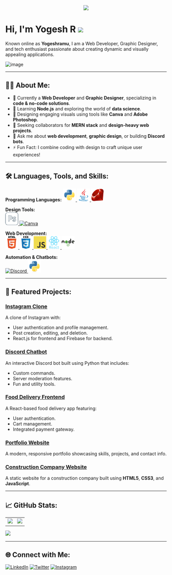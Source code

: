 <p align="center">
  <img height="30" src="https://forthebadge.com/images/badges/winter-is-coming.svg" />
</p>

# Hi, I'm Yogesh R <img src="https://raw.githubusercontent.com/Yogeshramu/Yogeshramu/main/iteams/Hi.gif" height="30" />
Known online as **Yogeshramu**, I am a Web Developer, Graphic Designer, and tech enthusiast passionate about creating dynamic and visually appealing applications.

![image](/iteams/programer.gif)

---

## 👩‍💻 About Me:
- 🔭 Currently a **Web Developer** and **Graphic Designer**, specializing in **code & no-code solutions**.
- 🌱 Learning **Node.js** and exploring the world of **data science**.
- 🎨 Designing engaging visuals using tools like **Canva** and **Adobe Photoshop**.
- 👯 Seeking collaborators for **MERN stack** and **design-heavy web projects**.
- 💬 Ask me about **web development**, **graphic design**, or building **Discord bots**.
- ⚡ Fun Fact: I combine coding with design to craft unique user experiences!  

---

## 🛠️ Languages, Tools, and Skills:
<p>
  <b>Programming Languages:</b>  
  <a href="https://www.python.org/" target="_blank"> <img src="https://raw.githubusercontent.com/devicons/devicon/master/icons/python/python-original.svg" alt="Python" width="40" height="40"/> </a> 
  <a href="https://www.java.com/" target="_blank"> <img src="https://raw.githubusercontent.com/devicons/devicon/master/icons/java/java-original.svg" alt="Java" width="40" height="40"/> </a> 
  <a href="https://www.ruby-lang.org/" target="_blank"> <img src="https://raw.githubusercontent.com/devicons/devicon/master/icons/ruby/ruby-original.svg" alt="Ruby" width="40" height="40"/> </a> 

  <b>Design Tools:</b>  
  <a href="https://www.adobe.com/products/photoshop.html" target="_blank"> <img src="https://raw.githubusercontent.com/devicons/devicon/master/icons/photoshop/photoshop-line.svg" alt="Adobe Photoshop" width="40" height="40"/> </a>
  <a href="https://www.canva.com/" target="_blank"> <img src="https://cdn.iconscout.com/icon/free/png-256/canva-3521426-2945006.png" alt="Canva" width="40" height="40"/> </a>

  <b>Web Development:</b>  
  <a href="https://www.w3.org/html/" target="_blank"> <img src="https://raw.githubusercontent.com/devicons/devicon/master/icons/html5/html5-original-wordmark.svg" alt="HTML5" width="40" height="40"/> </a>
  <a href="https://www.w3schools.com/css/" target="_blank"> <img src="https://raw.githubusercontent.com/devicons/devicon/master/icons/css3/css3-original-wordmark.svg" alt="CSS3" width="40" height="40"/> </a>
  <a href="https://www.javascript.com/" target="_blank"> <img src="https://raw.githubusercontent.com/devicons/devicon/master/icons/javascript/javascript-original.svg" alt="JavaScript" width="40" height="40"/> </a>
  <a href="https://reactjs.org/" target="_blank"> <img src="https://raw.githubusercontent.com/devicons/devicon/master/icons/react/react-original-wordmark.svg" alt="React" width="40" height="40"/> </a>
  <a href="https://nodejs.org/" target="_blank"> <img src="https://raw.githubusercontent.com/devicons/devicon/master/icons/nodejs/nodejs-original-wordmark.svg" alt="Node.js" width="40" height="40"/> </a>

  <b>Automation & Chatbots:</b>  
  <a href="https://discord.com/" target="_blank"> <img src="https://www.vectorlogo.zone/logos/discordapp/discordapp-icon.svg" alt="Discord" width="40" height="40"/> </a>
  <a href="https://www.python.org/" target="_blank"> <img src="https://raw.githubusercontent.com/devicons/devicon/master/icons/python/python-original.svg" alt="Python" width="40" height="40"/> </a>
</p>

---

## 🌟 Featured Projects:
### [Instagram Clone](https://github.com/Yogeshramu/cloning-insta)
A clone of Instagram with:
- User authentication and profile management.
- Post creation, editing, and deletion.
- React.js for frontend and Firebase for backend.

### [Discord Chatbot](https://github.com/Yogeshramu/discord-bot)
An interactive Discord bot built using Python that includes:
- Custom commands.
- Server moderation features.
- Fun and utility tools.

### [Food Delivery Frontend](https://github.com/Yogeshramu/Food-Delivery)
A React-based food delivery app featuring:
- User authentication.
- Cart management.
- Integrated payment gateway.

### [Portfolio Website](https://github.com/Yogeshramu/Yogeshramu.github.io)
A modern, responsive portfolio showcasing skills, projects, and contact info.

### [Construction Company Website](https://github.com/Yogeshramu/Construction-Website)
A static website for a construction company built using **HTML5**, **CSS3**, and **JavaScript**.

---

## 📈 GitHub Stats:
<table>
  <tr>
    <td>
      <img src="https://github-readme-stats.vercel.app/api?username=Yogeshramu&count_private=true&theme=radical&show_icons=true" />
    </td>
    <td>
      <img src="https://github-readme-streak-stats.herokuapp.com?user=Yogeshramu&theme=dark&hide_border=true" />
    </td>
  </tr>
</table>

<img src="https://activity-graph.herokuapp.com/graph?username=Yogeshramu&theme=react-dark">

---

## 🌐 Connect with Me:
[![LinkedIn](https://img.shields.io/badge/LinkedIn-0077B5?style=for-the-badge&logo=linkedin&logoColor=white)](https://linkedin.com/in/Yogeshramu)
[![Twitter](https://img.shields.io/badge/Twitter-1DA1F2?style=for-the-badge&logo=twitter&logoColor=white)](https://twitter.com/Yogeshramu)
[![Instagram](https://img.shields.io/badge/Instagram-E4405F?style=for-the-badge&logo=instagram&logoColor=white)](https://instagram.com/yogeoffcl)
